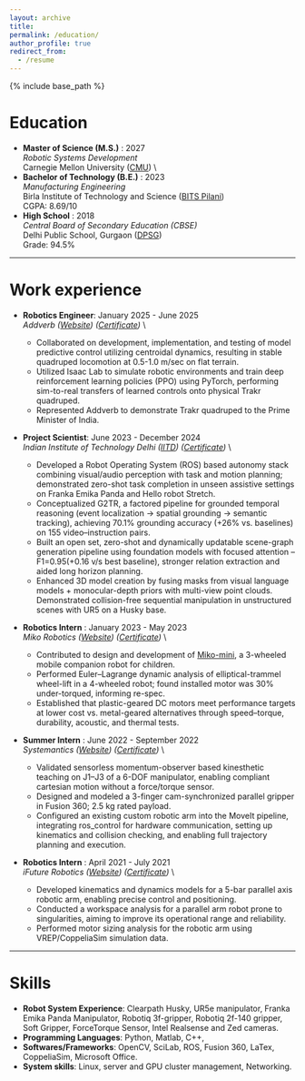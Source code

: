 ```yaml
---
layout: archive
title: 
permalink: /education/
author_profile: true
redirect_from:
  - /resume
---
```


{% include base_path %}


Education
======
* **Master of Science (M.S.)** : 2027 \
    *Robotic Systems Development* \
    Carnegie Mellon University ([CMU](https://mrsd.ri.cmu.edu/)) \
* **Bachelor of Technology (B.E.)** : 2023 \
    *Manufacturing Engineering* \
    Birla Institute of Technology and Science ([BITS Pilani](https://www.bits-pilani.ac.in/pilani/)) \
    CGPA: 8.69/10
* **High School** : 2018 \
    *Central Board of Secondary Education (CBSE)* \
    Delhi Public School, Gurgaon ([DPSG](https://www.dpsgurgaon.org/))  
    Grade: 94.5%

---

Work experience
======
* **Robotics Engineer**: January 2025 - June 2025 \
  *Addverb ([Website](https://addverb.com/)) ([Certificate](https://drive.google.com/file/d/1qC_RvgIGLoX2rI3WXnGblO0ZrSSlI8qT/view?usp=sharing))* \
  * Collaborated on development, implementation, and testing of model predictive control utilizing centroidal dynamics, resulting in stable quadruped locomotion at 0.5-1.0 m/sec on flat terrain.
  * Utilized Isaac Lab to simulate robotic environments and train deep reinforcement learning policies (PPO) using PyTorch, performing sim-to-real transfers of learned controls onto physical Trakr quadruped.
  * Represented Addverb to demonstrate Trakr quadruped to the Prime Minister of India.
* **Project Scientist**: June 2023 - December 2024 \
  *Indian Institute of Technology Delhi ([IITD](https://home.iitd.ac.in/)) ([Certificate](https://drive.google.com/file/d/1D7KyRy5DfKVSuAEqu4P1nphSkaz6tRBW/view?usp=sharing))* \
  * Developed a Robot Operating System (ROS) based autonomy stack combining visual/audio perception with task and motion planning; demonstrated zero-shot task completion in unseen assistive settings on Franka Emika Panda and Hello robot Stretch.
  * Conceptualized G2TR, a factored pipeline for grounded temporal reasoning (event localization → spatial grounding → semantic tracking), achieving 70.1% grounding accuracy (+26% vs. baselines) on 155 video–instruction pairs.
  * Built an open set, zero-shot and dynamically updatable scene-graph generation pipeline using foundation models with focused attention – F1=0.95(+0.16 v/s best baseline), stronger relation extraction and aided long horizon planning.
  * Enhanced 3D model creation by fusing masks from visual language models + monocular-depth priors with multi-view point clouds. Demonstrated collision-free sequential manipulation in unstructured scenes with UR5 on a Husky base.
* **Robotics Intern** : January 2023 - May 2023 \
  *Miko Robotics ([Website](https://miko.ai/)) ([Certificate](https://drive.google.com/file/d/1Z4ErwxGGWl-2z48mFWVm7T7Z8pN56lpo/view?usp=sharing))* \
  * Contributed to design and development of [Miko-mini](https://in.miko.ai/products/miko-mini), a 3-wheeled mobile companion robot for children.
  * Performed Euler–Lagrange dynamic analysis of elliptical-trammel wheel-lift in a 4-wheeled robot; found installed motor was 30% under-torqued, informing re-spec.
  * Established that plastic-geared DC motors meet performance targets at lower cost vs. metal-geared alternatives through speed–torque, durability, acoustic, and thermal tests.

* **Summer Intern** : June 2022 - September 2022 \
  *Systemantics ([Website](https://www.systemantics.com/)) ([Certificate](https://drive.google.com/file/d/1tYhD3VrARtKhDT0Zj93x6aU9XngOiwfe/view?usp=sharing))* \
  * Validated sensorless momentum-observer based kinesthetic teaching on J1–J3 of a 6-DOF manipulator, enabling compliant cartesian motion without a force/torque sensor.
  * Designed and modeled a 3-finger cam-synchronized parallel gripper in Fusion 360; 2.5 kg rated payload.
  * Configured an existing custom robotic arm into the MoveIt pipeline, integrating ros_control for hardware communication, setting up kinematics and collision checking, and enabling full trajectory planning and execution.

* **Robotics Intern** : April 2021 - July 2021 \
  *iFuture Robotics ([Website](http://www.ifuturerobotics.com)) ([Certificate](https://drive.google.com/file/d/1_PS4g3ntIny5cyYhUBOQvo2CKLoGZjle/view?usp=sharing))* \
  * Developed kinematics and dynamics models for a 5-bar parallel axis robotic arm, enabling precise control and positioning.
  * Conducted a workspace analysis for a parallel arm robot prone to singularities, aiming to improve its operational range and reliability.
  * Performed motor sizing analysis for the robotic arm using VREP/CoppeliaSim simulation data.

  
---

Skills
======
* **Robot System Experience**: Clearpath Husky, UR5e manipulator, Franka Emika Panda Manipulator, Robotiq 3f-gripper, Robotiq 2f-140
gripper, Soft Gripper, ForceTorque Sensor, Intel Realsense and Zed cameras.
* **Programming Languages**: Python, Matlab, C++, 
* **Softwares/Frameworks**: OpenCV, SciLab, ROS, Fusion 360, LaTex, CoppeliaSim, Microsoft Office. 
* **System skills**: Linux, server and GPU cluster management, Networking. 

